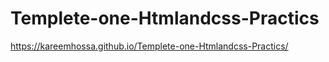 # Templete-one-Htmlandcss-Practics

https://kareemhossa.github.io/Templete-one-Htmlandcss-Practics/

